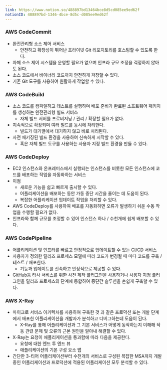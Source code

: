 ```yaml
---
link: https://www.notion.so/488897bd13464bce8d5cd085ee9ed62f
notionID: 488897bd-1346-4bce-8d5c-d085ee9ed62f
---
```

### AWS CodeCommit
- 완전관리형 소스 제어 서비스
	- 안전하고 확장성이 뛰어난 프라이빗 Git 리포지토리를 호스팅할 수 있도록 한다.
- 자체 소스 제어 시스템을 운영할 필요가 없으며 인프라 규모 조정을 걱정하지 않아도 된다.
- 소스 코드에서 바이너리 코드까지 안전하게 저장할 수 있다.
- 기존 Git 도구를 사용하여 원활하게 작업할 수 있다.

### AWS CodeBuild
- 소스 코드를 컴파일하고 테스트를 실행하며 배포 준비가 완료된 소프트웨어 패키지를 생성하는 완전관리형 빌드 서비스
	- 자체 빌드 서버를 프로비저닝 / 관리 / 확장할 필요가 없다.
- 지속적으로 확장되며 여러 빌드를 동시에 처리한다.
	- 빌드가 대기열에서 대기하지 않고 바로 처리된다.
- 사전 패키징된 빌드 환경을 사용하여 신속하게 시작할 수 있다.
	- 혹은 자체 빌드 도구를 사용하는 사용자 지정 빌드 환경을 만들 수 있다.

### AWS CodeDeploy
- EC2 인스턴스와 온프레미스에서 실행되는 인스턴스를 비롯한 모든 인스턴스에 코드를 배포하는 작업을 자동화하는 서비스
- 이점
	- 새로운 기능을 쉽고 빠르게 출시할 수 있다.
	- 어플리케이션을 배포하는 동안 가동 중단 시간을 줄이는 데 도움이 된다.
	- 복잡한 어플리케이션 업데이트 작업을 처리할 수 있다.
- AWS CodeDeploy를 사용하여 배포를 자동화하면 오류가 발생하기 쉬운 수동 작업을 수행할 필요가 없다.
- 인프라와 함께 규모를 조정할 수 있어 인스턴스 하나 / 수천개에 쉽게 배포할 수 있다.

### AWS CodePipeline
- 어플리케이션 및 인프라를 빠르고 안정적으로 업데이트할 수 있는 CI/CD 서비스
- 사용자가 정의한 릴리즈 프로세스 모델에 따라 코드가 변경될 때 마다 코드를 구축 / 테스트 / 배포한다.
	- 기능과 업데이트를 신속하고 안정적으로 제공할 수 있다.
- GitHub등 타사 서비스를 위한 사전 제작 플러그인을 사용하거나 사용자 지정 플러그인을 릴리즈 프로세스의 단계에 통합하여 종단간 솔루션을 손쉽게 구축할 수 있다.

### AWS X-Ray
- 마이크로 서비스 아키텍처를 사용하여 구축한 것 과 같은 프로덕션 또는 개발 단계에서 배포한  어플리케이션을 개발자가 분석하고 디버그하는데 도움이 된다.
	- X-Ray를 통해 어플리케이션과 그 기본 서비스가 어떻게 동작하는지 이해해 작동 관련 문제 및 오류의 근본 원인을 알아내 해결할 수 있다.
- X-Ray는 요청이 애플리케이션을 통과함에 따라 다음을 제공한다.
	- 요청에 대한 엔드 투 엔드 뷰
	- 애플리케이션의 기본 구성 요소 맵
- 간단한 3-티어 어플리케이션부터 수천개의 서비스로 구성된 복잡한 MSA까지 개발 중인 어플리케이션과 프로덕션에 적용된 어플리케이션 모두 분석할 수 있다.
